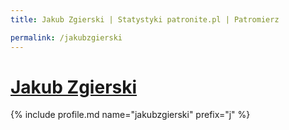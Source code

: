 ```yaml
---
title: Jakub Zgierski | Statystyki patronite.pl | Patromierz

permalink: /jakubzgierski
---
```


# [Jakub Zgierski](https://patronite.pl/jakubzgierski)

{% include profile.md name="jakubzgierski" prefix="j" %}
